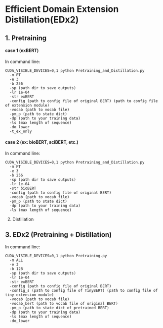 # Efficient Domain Extension Distillation(EDx2)

## 1. Pretraining

#### case 1 (exBERT)

In command line:

    CUDA_VISIBLE_DEVICES=0,1 python Pretraining_and_Distillation.py 
      -m PT
      -e 3 
      -b 256 
      -sp (path dir to save outputs)
      -lr 1e-04 
      -str exBERT
      -config (path to config file of original BERT) (path to config file of extension module)  
      -vocab (path to vocab file) 
      -pm_p (path to state dict)
      -dp (path to your training data)
      -ls (max length of sequence)
      -do_lower
      -t_ex_only

#### case 2 (ex: bioBERT, sciBERT, etc.)

In command line:

    CUDA_VISIBLE_DEVICES=0,1 python Pretraining_and_Distillation.py 
      -m PT
      -e 3 
      -b 256 
      -sp (path dir to save outputs)
      -lr 1e-04 
      -str bioBERT
      -config (path to config file of original BERT)
      -vocab (path to vocab file) 
      -pm_p (path to state dict)
      -dp (path to your training data)
      -ls (max length of sequence)

2. Distillation
    

## 3. EDx2 (Pretraining + Distillation)

In command line:

    CUDA_VISIBLE_DEVICES=0,1 python Pretraining.py 
      -m ALL
      -e 3 
      -b 128 
      -sp (path dir to save outputs)
      -lr 1e-04 
      -str exBERT
      -config (path to config file of original BERT)
      -config_s (path to config file of TinyBERT) (path to config file of tiny extension module)  
      -vocab (path to vocab file) 
      -vocab_bert (path to vocab file of original BERT)
      -pm_p (path to state dict of pretrained BERT)
      -dp (path to your training data)
      -ls (max length of sequence)
      -do_lower
